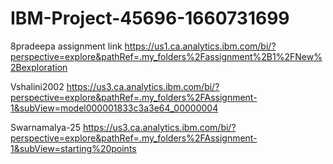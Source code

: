 # IBM-Project-45696-1660731699
8pradeepa
assignment link https://us1.ca.analytics.ibm.com/bi/?perspective=explore&pathRef=.my_folders%2Fassignment%2B1%2FNew%2Bexploration

Vshalini2002
https://us3.ca.analytics.ibm.com/bi/?perspective=explore&pathRef=.my_folders%2FAssignment-1&subView=model000001833c3a3e64_00000004

Swarnamalya-25
https://us3.ca.analytics.ibm.com/bi/?perspective=explore&pathRef=.my_folders%2FAssignment-1&subView=starting%20points
